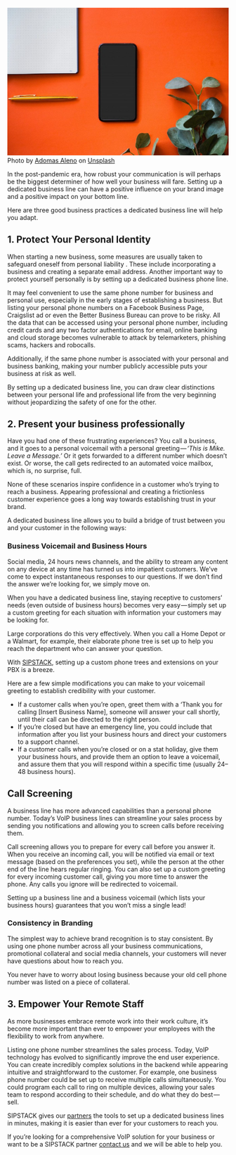 ![phone3](./phone3.jpeg)
Photo by [Adomas Aleno](https://unsplash.com/@aleno?utm_source=unsplash&utm_medium=referral&utm_content=creditCopyText) on [Unsplash](https://unsplash.com/photos/tqdyMlJk7Wk?utm_source=unsplash&utm_medium=referral&utm_content=creditCopyText)

In the post-pandemic era, how robust your communication is will perhaps be the biggest determiner of how well your business will fare. Setting up a dedicated business line can have a positive influence on your brand image and a positive impact on your bottom line.

Here are three good business practices a dedicated business line will help you adapt.

## 1. Protect Your Personal Identity
When starting a new business, some measures are usually taken to safeguard oneself from personal liability . These include incorporating a business and creating a separate email address. Another important way to protect yourself personally is by setting up a dedicated business phone line.

It may feel convenient to use the same phone number for business and personal use, especially in the early stages of establishing a business. But listing your personal phone numbers on a Facebook Business Page, Craigslist ad or even the Better Business Bureau can prove to be risky. All the data that can be accessed using your personal phone number, including credit cards and any two factor authentications for email, online banking and cloud storage becomes vulnerable to attack by telemarketers, phishing scams, hackers and robocalls.

Additionally, if the same phone number is associated with your personal and business banking, making your number publicly accessible puts your business at risk as well.

By setting up a dedicated business line, you can draw clear distinctions between your personal life and professional life from the very beginning without jeopardizing the safety of one for the other.

## 2. Present your business professionally
Have you had one of these frustrating experiences? You call a business, and it goes to a personal voicemail with a personal greeting — *‘This is Mike. Leave a Message.’* Or it gets forwarded to a different number which doesn’t exist. Or worse, the call gets redirected to an automated voice mailbox, which is, no surprise, full.

None of these scenarios inspire confidence in a customer who’s trying to reach a business. Appearing professional and creating a frictionless customer experience goes a long way towards establishing trust in your brand.

A dedicated business line allows you to build a bridge of trust between you and your customer in the following ways:

### Business Voicemail and Business Hours
Social media, 24 hours news channels, and the ability to stream any content on any device at any time has turned us into impatient customers. We’ve come to expect instantaneous responses to our questions. If we don’t find the answer we’re looking for, we simply move on.

When you have a dedicated business line, staying receptive to customers’ needs (even outside of business hours) becomes very easy — simply set up a custom greeting for each situation with information your customers may be looking for.

Large corporations do this very effectively. When you call a Home Depot or a Walmart, for example, their elaborate phone tree is set up to help you reach the department who can answer your question.

With [SIPSTACK](https://www.sipstack.com/), setting up a custom phone trees and extensions on your PBX is a breeze.

Here are a few simple modifications you can make to your voicemail greeting to establish credibility with your customer.

- If a customer calls when you’re open, greet them with a ‘Thank you for calling [Insert Business Name], someone will answer your call shortly, until their call can be directed to the right person.
- If you’re closed but have an emergency line, you could include that information after you list your business hours and direct your customers to a support channel.
- If a customer calls when you’re closed or on a stat holiday, give them your business hours, and provide them an option to leave a voicemail, and assure them that you will respond within a specific time (usually 24–48 business hours).

## Call Screening
A business line has more advanced capabilities than a personal phone number. Today’s VoIP business lines can streamline your sales process by sending you notifications and allowing you to screen calls before receiving them.

Call screening allows you to prepare for every call before you answer it. When you receive an incoming call, you will be notified via email or text message (based on the preferences you set), while the person at the other end of the line hears regular ringing. You can also set up a custom greeting for every incoming customer call, giving you more time to answer the phone. Any calls you ignore will be redirected to voicemail.

Setting up a business line and a business voicemail (which lists your business hours) guarantees that you won’t miss a single lead!

### Consistency in Branding
The simplest way to achieve brand recognition is to stay consistent. By using one phone number across all your business communications, promotional collateral and social media channels, your customers will never have questions about how to reach you.

You never have to worry about losing business because your old cell phone number was listed on a piece of collateral.

## 3. Empower Your Remote Staff
As more businesses embrace remote work into their work culture, it’s become more important than ever to empower your employees with the flexibility to work from anywhere.

Listing one phone number streamlines the sales process. Today, VoIP technology has evolved to significantly improve the end user experience. You can create incredibly complex solutions in the backend while appearing intuitive and straightforward to the customer. For example, one business phone number could be set up to receive multiple calls simultaneously. You could program each call to ring on multiple devices, allowing your sales team to respond according to their schedule, and do what they do best — sell.

SIPSTACK gives our [partners](https://www.sipstack.com/find-a-partner) the tools to set up a dedicated business lines in minutes, making it is easier than ever for your customers to reach you.

If you’re looking for a comprehensive VoIP solution for your business or want to be a SIPSTACK partner [contact us](https://www.sipstack.com/contact/us) and we will be able to help you.